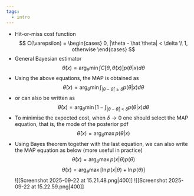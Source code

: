 ```yaml
---
tags:
  - intro
---
```

- Hit-or-miss cost function
$$
C(\varepsilon) = \begin{cases}
0, |\theta - \hat \theta| < \delta \\
1, otherwise
\end{cases}
$$
- General Bayesian estimator
$$
\hat \theta(x) = \arg _\theta \min \int C[\theta, \hat \theta (x)]p(\theta | x)d\theta
$$
- Using the above equations, the MAP is obtained as
$$
\hat \theta (x) = \arg _\theta \min \int _{|\theta - \hat \theta| \geq \delta} p(\theta|x)d\theta
$$
- or can also be written as
$$
\hat \theta (x) = \arg _\theta \min [1- \int_{|\theta - \hat \theta| < \delta} p(\theta|x)d\theta
$$
- To minimise the expected cost, when $\delta \rightarrow 0$ one should select the MAP equation, that is, the mode of the posterior pdf
$$
\hat \theta (x) = \arg _\theta \max p(\theta |x)
$$
- Using Bayes theorem together with the last equation, we can also write the MAP equation as below (more useful in practice)
$$
\hat \theta (x) = \arg _\theta \max p(x|\theta) p(\theta)
$$
$$
\hat \theta (x) = \arg _\theta \max [\ln p(x|\theta) + \ln p(\theta)]
$$
![[Screenshot 2025-09-22 at 15.21.48.png|400]]
![[Screenshot 2025-09-22 at 15.22.59.png|400]]
